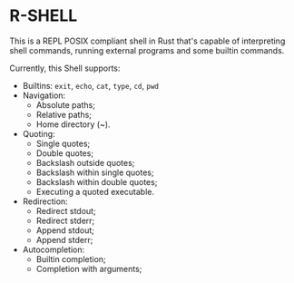 # R-SHELL

This is a REPL POSIX compliant shell in Rust that's capable of interpreting shell commands, running external programs and some builtin commands.

Currently, this Shell supports:
- Builtins: `exit`, `echo`, `cat`, `type`, `cd`, `pwd`
- Navigation:
   - Absolute paths;
   - Relative paths;
   - Home directory (~).
- Quoting:
   - Single quotes;
   - Double quotes;
   - Backslash outside quotes;
   - Backslash within single quotes;
   - Backslash within double quotes;
   - Executing a quoted executable.
- Redirection:
   - Redirect stdout;
   - Redirect stderr;
   - Append stdout;
   - Append stderr;
- Autocompletion:
   - Builtin completion;
   - Completion with arguments;